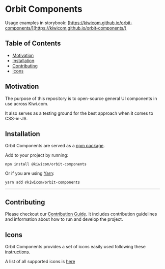 # Orbit Components

Usage examples in storybook: [https://kiwicom.github.io/orbit-components/](https://kiwicom.github.io/orbit-components/)


## Table of Contents

* [Motivation](#motivation)
* [Installation](#installation)
* [Contributing](#contributing)
* [Icons](#icons)

## Motivation

The purpose of this repository is to open-source general UI components in use across Kiwi.com.

It also serves as a testing ground for the best approach when it comes to CSS-in-JS.

## Installation

Orbit Components are served as a [npm package](https://www.npmjs.com/package/@kiwicom/orbit-components).

Add to your project by running:

`npm install @kiwicom/orbit-components`

Or if you are using [Yarn](https://yarnpkg.com/):

`yarn add @kiwicom/orbit-components`

---

## Contributing

Please checkout our [Contribution Guide](./.github/contributing.md). It includes contribution guidelines and information about how to run and develop the project.

## Icons

Orbit Components provides a set of icons easily used following these [instructions](./src/icons/readme.md).

A list of all supported icons is [here](/src/icons/icons.md)
